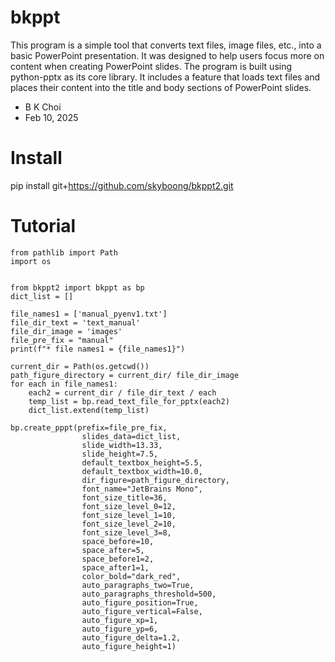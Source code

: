 
# bkppt 

This program is a simple tool that converts text files, image files, etc., into a basic PowerPoint presentation. It was designed to help users focus more on content when creating PowerPoint slides. The program is built using python-pptx as its core library. It includes a feature that loads text files and places their content into the title and body sections of PowerPoint slides.

- B K Choi
- Feb 10, 2025

# Install

pip install git+https://github.com/skyboong/bkppt2.git

# Tutorial

```
from pathlib import Path
import os 


from bkppt2 import bkppt as bp 
dict_list = []

file_names1 = ['manual_pyenv1.txt']
file_dir_text = 'text_manual'
file_dir_image = 'images'
file_pre_fix = "manual"
print(f"* file names1 = {file_names1}")

current_dir = Path(os.getcwd())
path_figure_directory = current_dir/ file_dir_image
for each in file_names1:
    each2 = current_dir / file_dir_text / each 
    temp_list = bp.read_text_file_for_pptx(each2)
    dict_list.extend(temp_list)

bp.create_pppt(prefix=file_pre_fix,
                slides_data=dict_list, 
                slide_width=13.33,
                slide_height=7.5,
                default_textbox_height=5.5, 
                default_textbox_width=10.0,
                dir_figure=path_figure_directory, 
                font_name="JetBrains Mono",
                font_size_title=36,
                font_size_level_0=12,
                font_size_level_1=10,
                font_size_level_2=10,
                font_size_level_3=8,
                space_before=10,
                space_after=5,
                space_before1=2,
                space_after1=1,
                color_bold="dark_red",
                auto_paragraphs_two=True,
                auto_paragraphs_threshold=500,
                auto_figure_position=True,
                auto_figure_vertical=False,
                auto_figure_xp=1,
                auto_figure_yp=6,
                auto_figure_delta=1.2,
                auto_figure_height=1)
```

